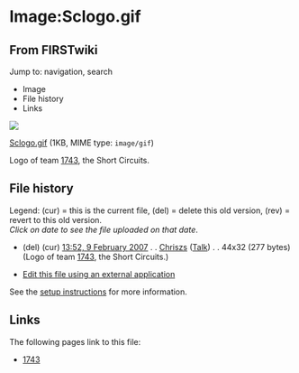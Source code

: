 # Image:Sclogo.gif

## From FIRSTwiki

Jump to: navigation, search

- Image
- File history
- Links

![](/media/3/35/Sclogo.gif)

[Sclogo.gif](/media/3/35/Sclogo.gif "Sclogo.gif") (1KB, MIME type: `image/gif`)

Logo of team [1743](1743 "1743"), the Short Circuits.

## File history

Legend: (cur) = this is the current file, (del) = delete this old version, (rev) = revert to this old version.<br>
_Click on date to see the file uploaded on that date_.

- (del) (cur) [13:52, 9 February 2007](/media/3/35/Sclogo.gif "/media/3/35/Sclogo.gif") . . [Chriszs](/index.php?title=User:Chriszs&action=edit "User:Chriszs") ([Talk](/index.php?title=User_talk:Chriszs&action=edit "User talk:Chriszs")) . . 44x32 (277 bytes) (Logo of team [1743](1743 "1743"), the Short Circuits.)

- [Edit this file using an external application](/index.php?title=Image:Sclogo.gif&action=edit&externaledit=true&mode=file "Image:Sclogo.gif")

See the [setup instructions](http://meta.wikimedia.org/wiki/Help:External_editors "http://meta.wikimedia.org/wiki/Help:External_editors") for more information.

## Links

The following pages link to this file:

- [1743](1743 "1743")
